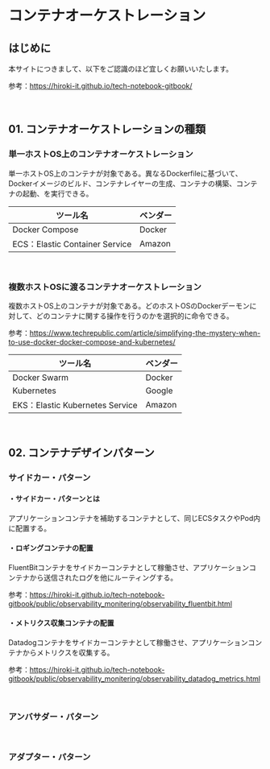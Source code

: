 # コンテナオーケストレーション

## はじめに

本サイトにつきまして、以下をご認識のほど宜しくお願いいたします。

参考：https://hiroki-it.github.io/tech-notebook-gitbook/

<br>

## 01. コンテナオーケストレーションの種類

### 単一ホストOS上のコンテナオーケストレーション

単一ホストOS上のコンテナが対象である。異なるDockerfileに基づいて、Dockerイメージのビルド、コンテナレイヤーの生成、コンテナの構築、コンテナの起動、を実行できる。

| ツール名                       | ベンダー |
| ------------------------------ | -------- |
| Docker Compose                 | Docker   |
| ECS：Elastic Container Service | Amazon   |

<br>

### 複数ホストOSに渡るコンテナオーケストレーション

複数ホストOS上のコンテナが対象である。どのホストOSのDockerデーモンに対して、どのコンテナに関する操作を行うのかを選択的に命令できる。

参考：https://www.techrepublic.com/article/simplifying-the-mystery-when-to-use-docker-docker-compose-and-kubernetes/

| ツール名                        | ベンダー |
| ------------------------------- | -------- |
| Docker Swarm                    | Docker   |
| Kubernetes                      | Google   |
| EKS：Elastic Kubernetes Service | Amazon   |

<br>

## 02. コンテナデザインパターン

### サイドカー・パターン

#### ・サイドカー・パターンとは

アプリケーションコンテナを補助するコンテナとして、同じECSタスクやPod内に配置する。

#### ・ロギングコンテナの配置

FluentBitコンテナをサイドカーコンテナとして稼働させ、アプリケーションコンテナから送信されたログを他にルーティングする。

参考：https://hiroki-it.github.io/tech-notebook-gitbook/public/observability_monitering/observability_fluentbit.html

#### ・メトリクス収集コンテナの配置

Datadogコンテナをサイドカーコンテナとして稼働させ、アプリケーションコンテナからメトリクスを収集する。

参考：https://hiroki-it.github.io/tech-notebook-gitbook/public/observability_monitering/observability_datadog_metrics.html

<br>

### アンバサダー・パターン

<br>

### アダプター・パターン


